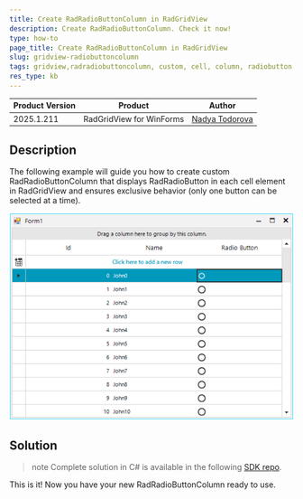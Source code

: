 ```yaml
---
title: Create RadRadioButtonColumn in RadGridView
description: Create RadRadioButtonColumn. Check it now!
type: how-to
page_title: Create RadRadioButtonColumn in RadGridView
slug: gridview-radiobuttoncolumn
tags: gridview,radradiobuttoncolumn, custom, cell, column, radiobutton
res_type: kb
---
```


|Product Version|Product|Author|
|----|----|----|
|2025.1.211|RadGridView for WinForms|[Nadya Todorova](https://www.telerik.com/blogs/author/nadya-karaivanova)|

  
## Description
   
The following example will guide you how to create custom RadRadioButtonColumn that displays RadRadioButton in each cell element in RadGridView and ensures exclusive behavior (only one button can be selected at a time). 

![RadRadioButtonColumn](images/RadRadioButtonColumn.png)
   
## Solution  

>note Complete solution in C# is available in the following [SDK repo](https://github.com/telerik/winforms-sdk/tree/master/GridView/RadRadioButtonColumn).
 
This is it! Now you have your new RadRadioButtonColumn ready to use.
